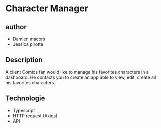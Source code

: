 # Character Manager

## author

- Damien macors
- Jessica pirotte

## Description

A client Comics fan would like to manage his favorites characters in a dashboard. He contacts you to create an app able to view, edit, create all his favorites characters.

## Technologie

- Typescript
- HTTP request (Axios)
- API
